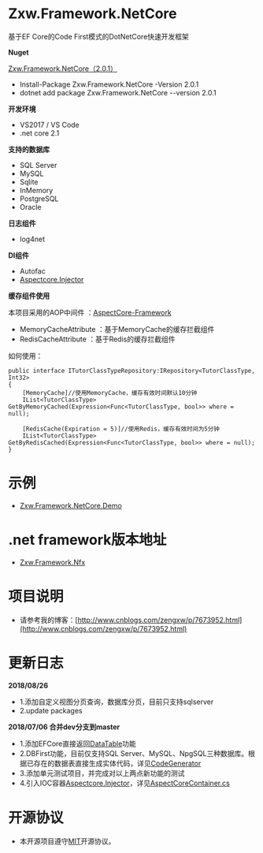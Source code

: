 # Zxw.Framework.NetCore
基于EF Core的Code First模式的DotNetCore快速开发框架

**Nuget**

[Zxw.Framework.NetCore（2.0.1）](https://www.nuget.org/packages/Zxw.Framework.NetCore/2.0.1)
* Install-Package Zxw.Framework.NetCore -Version 2.0.1
* dotnet add package Zxw.Framework.NetCore --version 2.0.1

**开发环境**
* VS2017 / VS Code
* .net core 2.1

**支持的数据库**
* SQL Server
* MySQL
* Sqlite
* InMemory
* PostgreSQL
* Oracle 

**日志组件**
* log4net

**DI组件**
* Autofac
* [Aspectcore.Injector](https://github.com/dotnetcore/AspectCore-Framework/blob/master/docs/injector.md)

**缓存组件使用**

本项目采用的AOP中间件 ：[AspectCore-Framework](https://github.com/dotnetcore/AspectCore-Framework)
* MemoryCacheAttribute ：基于MemoryCache的缓存拦截组件
* RedisCacheAttribute ：基于Redis的缓存拦截组件

如何使用：

    public interface ITutorClassTypeRepository:IRepository<TutorClassType, Int32>
    {
        [MemoryCache]//使用MemoryCache，缓存有效时间默认10分钟
        IList<TutorClassType> GetByMemoryCached(Expression<Func<TutorClassType, bool>> where = null);

        [RedisCache(Expiration = 5)]//使用Redis，缓存有效时间为5分钟
        IList<TutorClassType> GetByRedisCached(Expression<Func<TutorClassType, bool>> where = null);
    }
    
# 示例
* [Zxw.Framework.NetCore.Demo](https://github.com/VictorTzeng/Zxw.Framework.NetCore.Demo)


# .net framework版本地址
* [Zxw.Framework.Nfx](https://github.com/VictorTzeng/Zxw.Framework.Nfx)

# 项目说明
* 请参考我的博客：[http://www.cnblogs.com/zengxw/p/7673952.html](http://www.cnblogs.com/zengxw/p/7673952.html)

# 更新日志

**2018/08/26**
* 1.添加自定义视图分页查询，数据库分页，目前只支持sqlserver
* 2.update packages

**2018/07/06 合并dev分支到master**
* 1.添加EFCore直接返回[DataTable](https://github.com/VictorTzeng/Zxw.Framework.NetCore/blob/d99b321006ad7ee12883e92742d3ef1fe44968f7/Zxw.Framework.NetCore/Extensions/EntityFrameworkCoreExtensions.cs#L20)功能
* 2.DBFirst功能，目前仅支持SQL Server、MySQL、NpgSQL三种数据库。根据已存在的数据表直接生成实体代码，详见[CodeGenerator](https://github.com/VictorTzeng/Zxw.Framework.NetCore/blob/b07589d550a9f757b8da75e4fc685b917be29f34/Zxw.Framework.NetCore/CodeGenerator/CodeGenerator.cs#L197)
* 3.添加单元测试项目，并完成对以上两点新功能的测试
* 4.引入IOC容器[Aspectcore.Injector](https://github.com/dotnetcore/AspectCore-Framework/blob/master/docs/injector.md)，详见[AspectCoreContainer.cs](https://github.com/VictorTzeng/Zxw.Framework.NetCore/blob/master/Zxw.Framework.NetCore/IoC/AspectCoreContainer.cs)

# 开源协议
* 本开源项目遵守[MIT](https://github.com/VictorTzeng/Zxw.Framework.NetCore/blob/master/LICENSE)开源协议。
